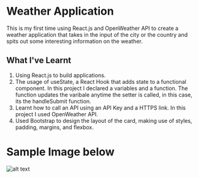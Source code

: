 # Weather Application

This is my first time using React.js and OpenWeather API to create a weather application that takes in the input of the city or the country and spits out some interesting information on the weather.

## What I've Learnt

1. Using React.js to build applications.
2. The usage of useState, a React Hook that adds state to a functional component. In this project I declared a variables and a function. The function updates the varibale anytime the setter is called, in this case, its the handleSubmit function.
3. Learnt how to call an API using an API Key and a HTTPS link. In this project I used OpenWeather API.
4. Used Bootstrap to design the layout of the card, making use of styles, padding, margins, and flexbox.

# Sample Image below

![alt text](http://url/to/img.png)
